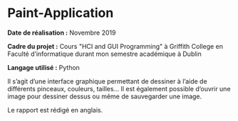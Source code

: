 # Paint-Application

**Date de réalisation :** Novembre 2019

**Cadre du projet :** Cours "HCI and GUI Programming" à Griffith College en Faculté d’informatique durant mon semestre académique à Dublin

**Langage utilisé :** Python

Il s’agit d’une interface graphique permettant de dessiner à l’aide de différents pinceaux, couleurs, tailles… Il est également possible d’ouvrir une image pour dessiner dessus ou même de sauvegarder une image.

Le rapport est rédigé en anglais.
